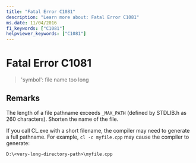 ```yaml
---
title: "Fatal Error C1081"
description: "Learn more about: Fatal Error C1081"
ms.date: 11/04/2016
f1_keywords: ["C1081"]
helpviewer_keywords: ["C1081"]
---
```

# Fatal Error C1081

> 'symbol': file name too long

## Remarks

The length of a file pathname exceeds `_MAX_PATH` (defined by STDLIB.h as 260 characters). Shorten the name of the file.

If you call CL.exe with a short filename, the compiler may need to generate a full pathname. For example, `cl -c myfile.cpp` may cause the compiler to generate:

```
D:\<very-long-directory-path>\myfile.cpp
```
